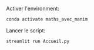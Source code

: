 Activer l'environment:
```bash
conda activate maths_avec_manim
```

Lancer le script:
```bash
streamlit run Accueil.py
```
